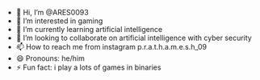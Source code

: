 - 👋 Hi, I’m @ARES0093
- 👀 I’m interested in gaming 
- 🌱 I’m currently learning artificial intelligence 
- 💞️ I’m looking to collaborate on artificial intelligence with cyber security
- 📫 How to reach me from instagram p.r.a.t.h.a.m.e.s.h_09
- 😄 Pronouns: he/him
- ⚡ Fun fact: i play a lots of games in binaries

<!---
ARES0093/ARES0093 is a ✨ special ✨ repository because its `README.md` (this file) appears on your GitHub profile.
You can click the Preview link to take a look at your changes.
--->
